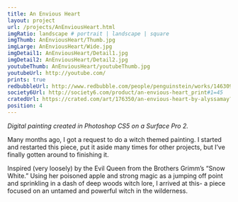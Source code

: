 ```yaml
---
title: An Envious Heart
layout: project
url: /projects/AnEnviousHeart.html
imgRatio: landscape # portrait | landscape | square
imgThumb: AnEnviousHeart/Thumb.jpg
imgLarge: AnEnviousHeart/Wide.jpg
imgDetail1: AnEnviousHeart/Detail1.jpg
imgDetail2: AnEnviousHeart/Detail2.jpg
youtubeThumb: AnEnviousHeart/youtubeThumb.jpg
youtubeUrl: http://youtube.com/
prints: true
redbubbleUrl: http://www.redbubble.com/people/penguinstein/works/14630975-an-envious-heart
society6Url: http://society6.com/product/an-envious-heart_print#1=45
cratedUrl: https://crated.com/art/176350/an-envious-heart-by-alyssamay?product=PO&size=9%7C14
position: 4
---
```


*Digital painting created in Photoshop CS5 on a Surface Pro 2.*

Many months ago, I got a request to do a witch themed painting. I started and
 restarted this piece, put it aside many times for other projects, but I’ve finally
  gotten around to finishing it.

Inspired (very loosely) by the Evil Queen from the Brothers Grimm’s “Snow White.” 
Using her poisoned apple and strong magic as a jumping off point and sprinkling 
in a dash of deep woods witch lore, I arrived at this- a piece focused on an untamed
 and powerful witch in the wilderness.
